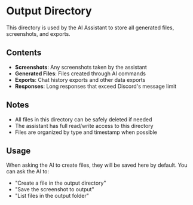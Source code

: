 # Output Directory

This directory is used by the AI Assistant to store all generated files, screenshots, and exports.

## Contents

- **Screenshots**: Any screenshots taken by the assistant
- **Generated Files**: Files created through AI commands
- **Exports**: Chat history exports and other data exports
- **Responses**: Long responses that exceed Discord's message limit

## Notes

- All files in this directory can be safely deleted if needed
- The assistant has full read/write access to this directory
- Files are organized by type and timestamp when possible

## Usage

When asking the AI to create files, they will be saved here by default. You can ask the AI to:
- "Create a file in the output directory"
- "Save the screenshot to output"
- "List files in the output folder"